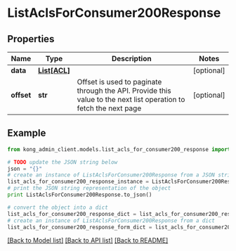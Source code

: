# ListAclsForConsumer200Response


## Properties

Name | Type | Description | Notes
------------ | ------------- | ------------- | -------------
**data** | [**List[ACL]**](ACL.md) |  | [optional] 
**offset** | **str** | Offset is used to paginate through the API. Provide this value to the next list operation to fetch the next page | [optional] 

## Example

```python
from kong_admin_client.models.list_acls_for_consumer200_response import ListAclsForConsumer200Response

# TODO update the JSON string below
json = "{}"
# create an instance of ListAclsForConsumer200Response from a JSON string
list_acls_for_consumer200_response_instance = ListAclsForConsumer200Response.from_json(json)
# print the JSON string representation of the object
print ListAclsForConsumer200Response.to_json()

# convert the object into a dict
list_acls_for_consumer200_response_dict = list_acls_for_consumer200_response_instance.to_dict()
# create an instance of ListAclsForConsumer200Response from a dict
list_acls_for_consumer200_response_form_dict = list_acls_for_consumer200_response.from_dict(list_acls_for_consumer200_response_dict)
```
[[Back to Model list]](../README.md#documentation-for-models) [[Back to API list]](../README.md#documentation-for-api-endpoints) [[Back to README]](../README.md)


